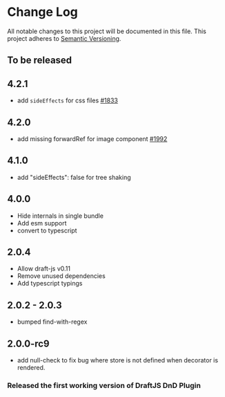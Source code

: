 # Change Log

All notable changes to this project will be documented in this file.
This project adheres to [Semantic Versioning](http://semver.org/).

## To be released

## 4.2.1

- add `sideEffects` for css files [#1833](https://github.com/draft-js-plugins/draft-js-plugins/issues/1833)

## 4.2.0

- add missing forwardRef for image component [#1992](https://github.com/draft-js-plugins/draft-js-plugins/issues/1992)

## 4.1.0

- add "sideEffects": false for tree shaking

## 4.0.0

- Hide internals in single bundle
- Add esm support
- convert to typescript

## 2.0.4

- Allow draft-js v0.11
- Remove unused dependencies
- Add typescript typings

## 2.0.2 - 2.0.3

- bumped find-with-regex

## 2.0.0-rc9

- add null-check to fix bug where store is not defined when decorator is rendered.

### Released the first working version of DraftJS DnD Plugin
